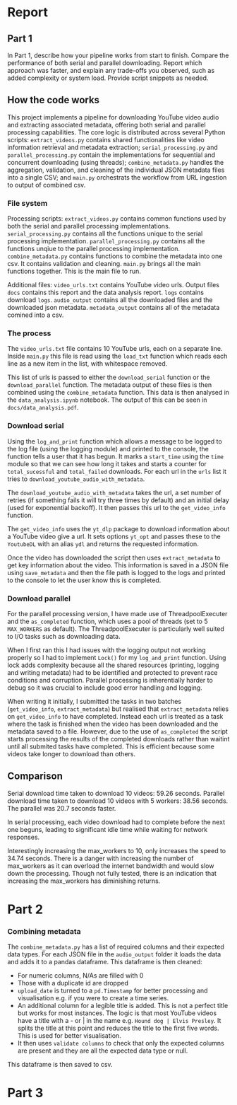 # Report

## Part 1
In Part 1, describe how your pipeline works from start to finish. Compare the performance of both serial and parallel downloading. Report which approach was faster, and explain any trade-offs you observed, such as added complexity or system load. Provide script snippets as needed.

## How the code works

This project implements a pipeline for downloading YouTube video audio and extracting associated metadata, offering both serial and parallel processing capabilities. The core logic is distributed across several Python scripts: `extract_videos.py` contains shared functionalities like video information retrieval and metadata extraction; `serial_processing.py` and `parallel_processing.py` contain the implementations for sequential and concurrent downloading (using threads); `combine_metadata.py` handles the aggregation, validation, and cleaning of the individual JSON metadata files into a single CSV; and `main.py` orchestrats the workflow from URL ingestion to output of combined csv.

### File system
Processing scripts:
`extract_videos.py` contains common functions used by both the serial and parallel processing implementations.
`serial_processing.py` contains all the functions unique to the serial processing implementation.
`parallel_processing.py` contains all the functions unqiue to the parallel processing implementation.
`combine_metadata.py` contains functions to combine the metadata into one csv. It contains validation and cleaning. 
`main.py` brings all the main functions together. This is the main file to run. 

Additional files:
`video_urls.txt` contains YouTube video urls. 
Output files
`docs` contains this report and the data analysis report.
`logs` contains download `logs`.
`audio_output` contains all the downloaded files and the downloaded json metadata. 
`metadata_output` contains all of the metadata comined into a csv. 

### The process
The `video_urls.txt` file contains 10 YouTube urls, each on a separate line. Inside `main.py` this file is read using the `load_txt` function which reads each line as a new item in the list, with whitespace removed. 

This list of urls is passed to either the `download_serial` function or the `download_parallel` function. The metadata output of these files is then combined using the `combine_metadata` function. This data is then analysed in the `data_analysis.ipynb` notebook. The output of this can be seen in `docs/data_analysis.pdf`.

### Download serial
Using the `log_and_print` function which allows a message to be logged to the log file (using the logging module) and printed to the console, the function tells a user that it has begun.
It marks a `start_time` using the `time` module so that we can see how long it takes and starts a counter for `total_sucessful` and `total_failed` downloads. 
For each url in the `urls` list it tries to `download_youtube_audio_with_metadata`. 

The `download_youtube_audio_with_metadata` takes the url, a set number of retries (if something fails it will try three times by default) and an initial delay (used for exponential backoff). It then passes this url to the `get_video_info` function.

The `get_video_info` uses the `yt_dlp` package to download information about a YouTube video give a url. It sets options `yt_opt` and passes these to the `YoutubeDL` with an alias `ydl` and returns the requested information. 

Once the video has downloaded the script then uses `extract_metadata` to get key information about the video. This information is saved in a JSON file using `save_metadata` and then the file path is logged to the logs and printed to the console to let the user know this is completed. 

### Download parallel
For the parallel processing version, I have made use of ThreadpoolExecuter and the `as_completed` function, which uses a pool of threads (set to 5 `MAX_WORKERS` as default). The ThreadpoolExecuter is particularly well suited to I/O tasks such as downloading data. 

When I first ran this I had issues with the logging output not working properly so I had to implement `Lock()` for my `log_and_print` function. Using lock adds complexity because all the shared resources (printing, logging and writing metadata) had to be identified and protected to prevent race conditions and corruption. Parallel processing is inherentially harder to debug so it was crucial to include good error handling and logging. 

When writing it initially, I submitted the tasks in two batches (`get_video_info`, `extract_metadata`) but realised that `extract_metadata` relies on `get_video_info` to have completed. Instead each url is treated as a task where the task is finished when the video has been downloaded and the metadata saved to a file. However, due to the use of `as_completed` the script starts processing the results of the completed downloads rather than waitint until all submited tasks have completed. This is efficient because some videos take longer to download than others. 

## Comparison
Serial download time taken to download 10 videos: 59.26 seconds.
Parallel download time taken to download 10 videos with 5 workers: 38.56 seconds.
The parallel was 20.7 seconds faster. 

In serial processing, each video download had to complete before the next one beguns, leading to significant idle time while waiting for network responses. 

Interestingly increasing the max_workers to 10, only increases the speed to 34.74 seconds. There is a danger with increasing the number of max_workers as it can overload the internet bandwidth and would slow down the processing. Though not fully tested, there is an indication that increasing the max_workers has diminishing returns. 

# Part 2 

### Combining metadata
The `combine_metadata.py` has a list of required columns and their expected data types. For each JSON file in the `audio_output` folder it loads the data and adds it to a pandas dataframe. This dataframe is then cleaned:
- For numeric columns, N/As are filled with 0
- Those with a duplicate id are dropped
- `upload_date` is turned to a `pd.Timestamp` for better processing and visualisation e.g. if you were to create a time series. 
- An additional column for a legible title is added. This is not a perfect title but works for most instances. The logic is that most YouTube videos have a title with a - or | in the name e.g. `Hound dog | Elvis Presley`. It splits the title at this point and reduces the title to the first five words. This is used for better visualisation.
- It then uses `validate columns` to check that only the expected columns are present and they are all the expected data type or null. 

This dataframe is then saved to csv. 

# Part 3

